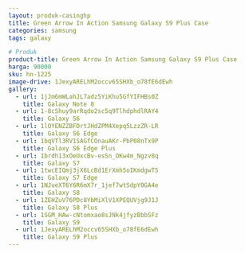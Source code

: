 ```yaml
---
layout: produk-casinghp
title: Green Arrow In Action Samsung Galaxy S9 Plus Case
categories: samsung
tags: galaxy

# Produk
product-title: Green Arrow In Action Samsung Galaxy S9 Plus Case
harga: 90000
sku: hn-1225
image-drive: 1JexyARELhM2occv65SHXb_o78fE6dEwh
gallery:
  - url: 1jJm6mWLahJL7adz5YiKhu5GfYIFHBs0Z
    title: Galaxy Note 8
  - url: 1-8cShuy9arRqdo2sc5q9TlhdphdlRAY4
    title: Galaxy S6
  - url: 1lOYENZZBFDrtJHdZPM4Xepq5LzzZR-LR
    title: Galaxy S6 Edge
  - url: 1bqVTl3RV1SAGfCOnauAKr-PbP08nTx9P
    title: Galaxy S6 Edge Plus
  - url: 1brdh13xOeUxcBv-esSn_OKw4m_Ngzv8q
    title: Galaxy S7
  - url: 1twcEIQmj3jX6LcBd1ErXmh5oIKmdgwTS
    title: Galaxy S7 Edge
  - url: 1NJueXT6Y6R6mX7r_1jef7wtSdpY0GA4e
    title: Galaxy S8
  - url: 1ZEHZuV76PDc8YbMiXlV1XPEQUVjg9J1J
    title: Galaxy S8 Plus
  - url: 1SGM_HAw-cNtomxao8sJNk4jfyzBbbSFz
    title: Galaxy S9
  - url: 1JexyARELhM2occv65SHXb_o78fE6dEwh
    title: Galaxy S9 Plus
---
```

